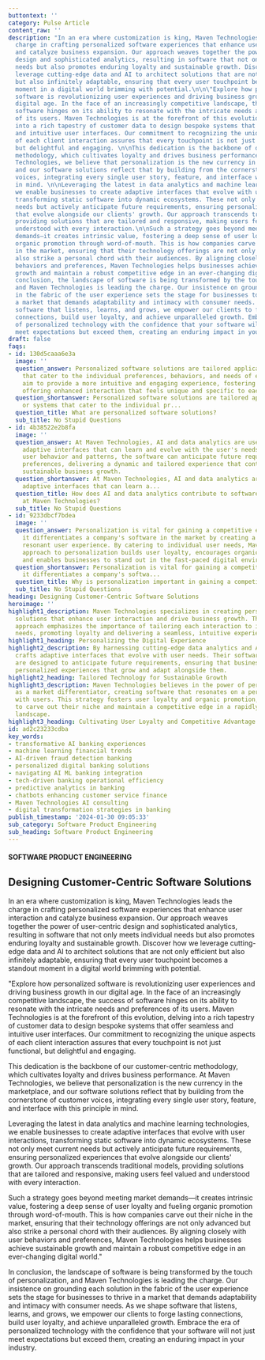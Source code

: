 ```yaml
---
buttontext: ''
category: Pulse Article
content_raw: ''
description: "In an era where customization is king, Maven Technologies leads the
  charge in crafting personalized software experiences that enhance user interaction
  and catalyze business expansion. Our approach weaves together the power of user-centric
  design and sophisticated analytics, resulting in software that not only meets individual
  needs but also promotes enduring loyalty and sustainable growth. Discover how we
  leverage cutting-edge data and AI to architect solutions that are not only efficient
  but also infinitely adaptable, ensuring that every user touchpoint becomes a standout
  moment in a digital world brimming with potential.\n\n\"Explore how personalized
  software is revolutionizing user experiences and driving business growth in our
  digital age. In the face of an increasingly competitive landscape, the success of
  software hinges on its ability to resonate with the intricate needs and preferences
  of its users. Maven Technologies is at the forefront of this evolution, delving
  into a rich tapestry of customer data to design bespoke systems that offer seamless
  and intuitive user interfaces. Our commitment to recognizing the unique aspects
  of each client interaction assures that every touchpoint is not just functional,
  but delightful and engaging. \n\nThis dedication is the backbone of our customer-centric
  methodology, which cultivates loyalty and drives business performance. At Maven
  Technologies, we believe that personalization is the new currency in the marketplace,
  and our software solutions reflect that by building from the cornerstone of customer
  voices, integrating every single user story, feature, and interface with this principle
  in mind. \n\nLeveraging the latest in data analytics and machine learning technologies,
  we enable businesses to create adaptive interfaces that evolve with user interactions,
  transforming static software into dynamic ecosystems. These not only meet current
  needs but actively anticipate future requirements, ensuring personalized experiences
  that evolve alongside our clients' growth. Our approach transcends traditional models,
  providing solutions that are tailored and responsive, making users feel valued and
  understood with every interaction.\n\nSuch a strategy goes beyond meeting market
  demands—it creates intrinsic value, fostering a deep sense of user loyalty and fueling
  organic promotion through word-of-mouth. This is how companies carve out their niche
  in the market, ensuring that their technology offerings are not only advanced but
  also strike a personal chord with their audiences. By aligning closely with user
  behaviors and preferences, Maven Technologies helps businesses achieve sustainable
  growth and maintain a robust competitive edge in an ever-changing digital world.\"\n\nIn
  conclusion, the landscape of software is being transformed by the touch of personalization,
  and Maven Technologies is leading the charge. Our insistence on grounding each solution
  in the fabric of the user experience sets the stage for businesses to thrive in
  a market that demands adaptability and intimacy with consumer needs. As we shape
  software that listens, learns, and grows, we empower our clients to forge lasting
  connections, build user loyalty, and achieve unparalleled growth. Embrace the era
  of personalized technology with the confidence that your software will not just
  meet expectations but exceed them, creating an enduring impact in your industry."
draft: false
faqs:
- id: 130d5caaa6e3a
  image: ''
  question_answer: Personalized software solutions are tailored applications or systems
    that cater to the individual preferences, behaviors, and needs of each user. They
    aim to provide a more intuitive and engaging experience, fostering loyalty by
    offering enhanced interaction that feels unique and specific to each user.
  question_shortanswer: Personalized software solutions are tailored applications
    or systems that cater to the individual pr...
  question_title: What are personalized software solutions?
  sub_title: No Stupid Questions
- id: 4b38522e2b8fa
  image: ''
  question_answer: At Maven Technologies, AI and data analytics are used to create
    adaptive interfaces that can learn and evolve with the user's needs. By analyzing
    user behavior and patterns, the software can anticipate future requirements and
    preferences, delivering a dynamic and tailored experience that contributes to
    sustainable business growth.
  question_shortanswer: At Maven Technologies, AI and data analytics are used to create
    adaptive interfaces that can learn a...
  question_title: How does AI and data analytics contribute to software development
    at Maven Technologies?
  sub_title: No Stupid Questions
- id: 9233dbcf7bdea
  image: ''
  question_answer: Personalization is vital for gaining a competitive edge because
    it differentiates a company's software in the market by creating a unique and
    resonant user experience. By catering to individual user needs, Maven Technologies'
    approach to personalization builds user loyalty, encourages organic promotion,
    and enables businesses to stand out in the fast-paced digital environment.
  question_shortanswer: Personalization is vital for gaining a competitive edge because
    it differentiates a company's softwa...
  question_title: Why is personalization important in gaining a competitive edge?
  sub_title: No Stupid Questions
heading: Designing Customer-Centric Software Solutions
heroimage: ''
highlight1_description: Maven Technologies specializes in creating personalized software
  solutions that enhance user interaction and drive business growth. Their user-centric
  approach emphasizes the importance of tailoring each interaction to individual user
  needs, promoting loyalty and delivering a seamless, intuitive experience.
highlight1_heading: Personalizing the Digital Experience
highlight2_description: By harnessing cutting-edge data analytics and AI, Maven Technologies
  crafts adaptive interfaces that evolve with user needs. Their software solutions
  are designed to anticipate future requirements, ensuring that businesses can offer
  personalized experiences that grow and adapt alongside them.
highlight2_heading: Tailored Technology for Sustainable Growth
highlight3_description: Maven Technologies believes in the power of personalization
  as a market differentiator, creating software that resonates on a personal level
  with users. This strategy fosters user loyalty and organic promotion, enabling businesses
  to carve out their niche and maintain a competitive edge in a rapidly changing digital
  landscape.
highlight3_heading: Cultivating User Loyalty and Competitive Advantage
id: ad2c23233cdba
key_words:
- transformative AI banking experiences
- machine learning financial trends
- AI-driven fraud detection banking
- personalized digital banking solutions
- navigating AI ML banking integration
- tech-driven banking operational efficiency
- predictive analytics in banking
- chatbots enhancing customer service finance
- Maven Technologies AI consulting
- digital transformation strategies in banking
publish_timestamp: '2024-01-30 09:05:33'
sub_category: Software Product Engineering
sub_heading: Software Product Engineering
---
```


#### SOFTWARE PRODUCT ENGINEERING
## Designing Customer-Centric Software Solutions
In an era where customization is king, Maven Technologies leads the charge in crafting personalized software experiences that enhance user interaction and catalyze business expansion. Our approach weaves together the power of user-centric design and sophisticated analytics, resulting in software that not only meets individual needs but also promotes enduring loyalty and sustainable growth. Discover how we leverage cutting-edge data and AI to architect solutions that are not only efficient but also infinitely adaptable, ensuring that every user touchpoint becomes a standout moment in a digital world brimming with potential.

"Explore how personalized software is revolutionizing user experiences and driving business growth in our digital age. In the face of an increasingly competitive landscape, the success of software hinges on its ability to resonate with the intricate needs and preferences of its users. Maven Technologies is at the forefront of this evolution, delving into a rich tapestry of customer data to design bespoke systems that offer seamless and intuitive user interfaces. Our commitment to recognizing the unique aspects of each client interaction assures that every touchpoint is not just functional, but delightful and engaging. 

This dedication is the backbone of our customer-centric methodology, which cultivates loyalty and drives business performance. At Maven Technologies, we believe that personalization is the new currency in the marketplace, and our software solutions reflect that by building from the cornerstone of customer voices, integrating every single user story, feature, and interface with this principle in mind. 

Leveraging the latest in data analytics and machine learning technologies, we enable businesses to create adaptive interfaces that evolve with user interactions, transforming static software into dynamic ecosystems. These not only meet current needs but actively anticipate future requirements, ensuring personalized experiences that evolve alongside our clients' growth. Our approach transcends traditional models, providing solutions that are tailored and responsive, making users feel valued and understood with every interaction.

Such a strategy goes beyond meeting market demands—it creates intrinsic value, fostering a deep sense of user loyalty and fueling organic promotion through word-of-mouth. This is how companies carve out their niche in the market, ensuring that their technology offerings are not only advanced but also strike a personal chord with their audiences. By aligning closely with user behaviors and preferences, Maven Technologies helps businesses achieve sustainable growth and maintain a robust competitive edge in an ever-changing digital world."

In conclusion, the landscape of software is being transformed by the touch of personalization, and Maven Technologies is leading the charge. Our insistence on grounding each solution in the fabric of the user experience sets the stage for businesses to thrive in a market that demands adaptability and intimacy with consumer needs. As we shape software that listens, learns, and grows, we empower our clients to forge lasting connections, build user loyalty, and achieve unparalleled growth. Embrace the era of personalized technology with the confidence that your software will not just meet expectations but exceed them, creating an enduring impact in your industry.